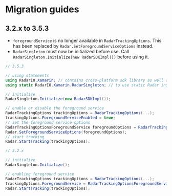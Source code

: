 ﻿# Migration guides

## 3.2.x to 3.5.3

- `foregroundService` is no longer available in `RadarTrackingOptions`. This has been replaced by `Radar.SetForegroundServiceOptions` instead.
- `RadarSingleton` must now be initialized before use. Call `RadarSingleton.Initialize(new RadarSDKImpl())` before using it.

```c#
// 3.5.3

// using statements
using RadarIO.Xamarin; // contains cross-platform sdk library as well as platform-specific RadarSDKImpl
using static RadarIO.Xamarin.RadarSingleton; // to use static Radar instance

// initialize
RadarSingleton.Initialize(new RadarSDKImpl());

// enable or disable the foreground service
RadarTrackingOptions trackingOptions = RadarTrackingOptions(...);
trackingOptions.ForegroundServiceEnabled = true;
// set the foreground service options
RadarTrackingOptionsForegroundService foregroundOptions = RadarTrackingOptionsForegroundService(...);
Radar.SetForegroundServiceOptions(foregroundOptions);
// start tracking
Radar.StartTracking(trackingOptions);
```

```c#
// 3.2.x

// initialize
RadarSingleton.Initialize();

// enabling foreground service
RadarTrackingOptions trackingOptions = RadarTrackingOptions(...);
trackingOptions.ForegroundService = RadarTrackingOptionsForegroundService(...);
Radar.StartTracking(trackingOptions);
```
